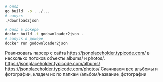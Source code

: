 
```bash
# билд 
go build  -o . ./...
# запуск 
./download2json

# билд в докере
docker build -t godownloader2json .
# запуск в докере
docker run godownloader2json
```


Реализовать парсер с сайта https://jsonplaceholder.typicode.com/ в несколько потоков объекты albums/ и photos/.
https://jsonplaceholder.typicode.com/albums/
https://jsonplaceholder.typicode.com/photos/
Скачиваем все альбомы и фотографии, кладем их по папкам /альбом/название_фотографии
